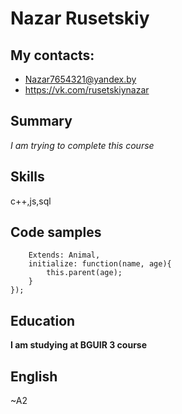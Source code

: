 # Nazar Rusetskiy
## My contacts: 
* Nazar7654321@yandex.by
* https://vk.com/rusetskiynazar
## Summary
*I am trying to complete this course*
## Skills
с++,js,sql
## Code samples
```var Cat = new Class({ 
    Extends: Animal,
    initialize: function(name, age){
        this.parent(age); 
    }
});
 ```

## Education
**I am studying at BGUIR 3 course**
## English
~A2
